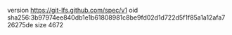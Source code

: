 version https://git-lfs.github.com/spec/v1
oid sha256:3b97974ee840db1e1b61808981c8be9fd02d1d722d5f1f85a1a12afa726275de
size 4672
